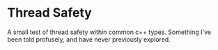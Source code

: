 # Thread Safety
A small test of thread safety within common c++ types. Something I've been told profusely, and have never previously explored.

